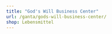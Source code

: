 ```yaml
---
title: "God's Will Business Center"
url: /ganta/gods-will-business-center/
shop: Lebensmittel
---
```

